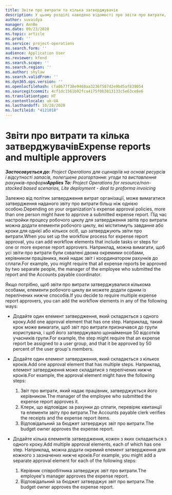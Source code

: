 ```yaml
---
title: Звіти про витрати та кілька затверджувачів
description: У цьому розділі наведено відомості про звіти про витрати, які вимагають затвердження більш, ніж однією особою.
author: suvaidya
manager: AnnBe
ms.date: 09/23/2020
ms.topic: article
ms.prod: ''
ms.service: project-operations
ms.search.form: ''
audience: Application User
ms.reviewer: kfend
ms.search.scope: ''
ms.search.region: ''
ms.author: shylaw
ms.search.validFrom: ''
ms.dyn365.ops.version: ''
ms.openlocfilehash: cfa8677f38e9468aa3236f587d2e9bd5af839054
ms.sourcegitcommit: 4cf1dc1561b92fca4175f0b3813133c5e63ce8e6
ms.translationtype: HT
ms.contentlocale: uk-UA
ms.lasthandoff: 10/28/2020
ms.locfileid: "4121018"
---
```

# <a name="expense-reports-and-multiple-approvers"></a><span data-ttu-id="d0189-103">Звіти про витрати та кілька затверджувачів</span><span class="sxs-lookup"><span data-stu-id="d0189-103">Expense reports and multiple approvers</span></span>

<span data-ttu-id="d0189-104">_**Застосовується до:** Project Operations для сценаріїв на основі ресурсів і відсутності запасів, полегшене розгортання: угоди та виставлення рахунків-проформ_</span><span class="sxs-lookup"><span data-stu-id="d0189-104">_**Applies To:** Project Operations for resource/non-stocked based scenarios, Lite deployment - deal to proforma invoicing_</span></span>

<span data-ttu-id="d0189-105">Залежно від політик затвердження витрат організації, може вимагатися затвердження наданого звіту про витрати більш ніж однією особою.</span><span class="sxs-lookup"><span data-stu-id="d0189-105">Depending on your organization's expense approval policies, more than one person might have to approve a submitted expense report.</span></span> <span data-ttu-id="d0189-106">Під час настройки процесу робочого циклу для затвердження звітів про витрати можна додати елементи робочого циклу, які міститимуть завдання або кроки для однієї або кількох осіб, що затверджують звіти про витрати.</span><span class="sxs-lookup"><span data-stu-id="d0189-106">When you set up the workflow process for expense report approval, you can add workflow elements that include tasks or steps for one or more expense report approvers.</span></span> <span data-ttu-id="d0189-107">Наприклад, можна вимагати, щоб усі звіти про витрати були схвалені двома окремими особами, керівником працівника, який надає звіт і координатором рахунків до сплати.</span><span class="sxs-lookup"><span data-stu-id="d0189-107">For example, you might require that all expense reports be approved by two separate people, the manager of the employee who submitted the report and the Accounts payable coordinator.</span></span>

<span data-ttu-id="d0189-108">Якщо потрібно, щоб звіти про витрати затверджувалися кількома особами, елементи робочого циклу ви можете додати одним із перелічених нижче способів.</span><span class="sxs-lookup"><span data-stu-id="d0189-108">If you decide to require multiple expense report approvers, you can add the workflow elements in any of the following ways:</span></span>

- <span data-ttu-id="d0189-109">Додайте один елемент затвердження, який складається з одного кроку.</span><span class="sxs-lookup"><span data-stu-id="d0189-109">Add one approval element that has one step.</span></span> <span data-ttu-id="d0189-110">Наприклад, такий крок може вимагати, щоб звіт про витрати призначався до групи користувача, і щоб його затверджувало щонайменше 50 відсотків учасників групи.</span><span class="sxs-lookup"><span data-stu-id="d0189-110">For example, the step might require that an expense report be assigned to a user group, and that it be approved by 50 percent of the user group's members.</span></span>
- <span data-ttu-id="d0189-111">Додайте один елемент затвердження, який складається з кількох кроків.</span><span class="sxs-lookup"><span data-stu-id="d0189-111">Add one approval element that has multiple steps.</span></span> <span data-ttu-id="d0189-112">Наприклад, елемент затвердження може складатися з перелічених нижче кроків.</span><span class="sxs-lookup"><span data-stu-id="d0189-112">For example, the approval element might have the following steps:</span></span>

    1. <span data-ttu-id="d0189-113">Звіт про витрати, який надає працівник, затверджується його керівником.</span><span class="sxs-lookup"><span data-stu-id="d0189-113">The manager of the employee who submitted the expense report approves it.</span></span>
    2. <span data-ttu-id="d0189-114">Клерк, що відповідає за рахунки до сплати, перевіряє квитанції та елементи звіту про витрати.</span><span class="sxs-lookup"><span data-stu-id="d0189-114">The Accounts payable clerk verifies the receipts and the expense report items.</span></span>
    3. <span data-ttu-id="d0189-115">Відповідальний за бюджет затверджує звіт про витрати.</span><span class="sxs-lookup"><span data-stu-id="d0189-115">The budget owner approves the expense report.</span></span>

- <span data-ttu-id="d0189-116">Додайте кілька елементів затвердження, кожен з яких складається з одного кроку.</span><span class="sxs-lookup"><span data-stu-id="d0189-116">Add multiple approval elements, each of which has one step.</span></span> <span data-ttu-id="d0189-117">Наприклад, можна додати окремий елемент затвердження для кожного з зазначених нижче кроків.</span><span class="sxs-lookup"><span data-stu-id="d0189-117">For example, you might add a separate approval element for each of the following steps:</span></span>

    1. <span data-ttu-id="d0189-118">Керівник співробітника затверджує звіт про витрати.</span><span class="sxs-lookup"><span data-stu-id="d0189-118">The employee's manager approves the expense report.</span></span>
    2. <span data-ttu-id="d0189-119">Відповідальний за бюджет затверджує звіт про витрати.</span><span class="sxs-lookup"><span data-stu-id="d0189-119">The budget owner approves the expense report.</span></span>
